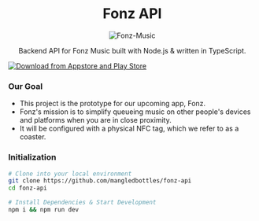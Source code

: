 <div align="center">
	<h1>Fonz API</h1>
	<img alt="Fonz-Music" src="https://avatars2.githubusercontent.com/u/71172750?s=180"/>

<p align="center">Backend API for Fonz Music built with Node.js & written in TypeScript.</p>
</div>

<a href="https://fonzmusic.com/download"><img src="https://www.freepnglogos.com/uploads/app-store-logo-png/google-play-and-apple-app-store-logos-22.png" alt="Download from Appstore and Play Store" /></a>

### Our Goal
- This project is the prototype for our upcoming app, Fonz.
- Fonz's mission is to simplify queueing music on other people's devices and platforms when you are in close proximity.
- It will be configured with a physical NFC tag, which we refer to as a coaster.

### Initialization
```bash
# Clone into your local environment
git clone https://github.com/mangledbottles/fonz-api
cd fonz-api

# Install Dependencies & Start Development
npm i && npm run dev
```
